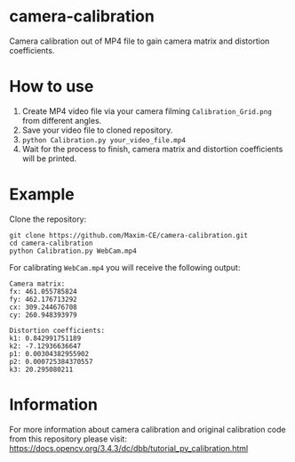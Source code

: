 # camera-calibration
Camera calibration out of MP4 file to gain camera matrix and distortion coefficients.

# How to use
1. Create MP4 video file via your camera filming `Calibration_Grid.png` from different angles.
2. Save your video file to cloned repository.
3. ```python Calibration.py your_video_file.mp4```
4. Wait for the process to finish, camera matrix and distortion coefficients will be printed.

# Example
Clone the repository:
```
git clone https://github.com/Maxim-CE/camera-calibration.git
cd camera-calibration
python Calibration.py WebCam.mp4
```
For calibrating `WebCam.mp4` you will receive the following output:
```
Camera matrix:
fx: 461.055785824
fy: 462.176713292
cx: 309.244676708
cy: 260.948393979

Distortion coefficients:
k1: 0.842991751189
k2: -7.12936636647
p1: 0.00304382955902
p2: 0.000725384370557
k3: 20.295080211
```

# Information
For more information about camera calibration and original calibration code from this repository please visit: https://docs.opencv.org/3.4.3/dc/dbb/tutorial_py_calibration.html
